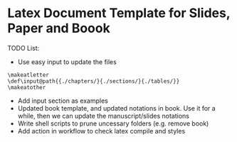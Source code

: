 # Latex Document Template for Slides, Paper and Boook

TODO List: 
- Use easy input to update the files
```
\makeatletter
\def\input@path{{./chapters/}{./sections/}{./tables/}}
\makeatother
```
- Add input section as examples
- Updated book template, and updated notations in book. Use it for a while, then we can update the manuscript/slides notations
- Write shell scripts to prune uncessary folders (e.g. remove book)
- Add action in workflow to check latex compile and styles
